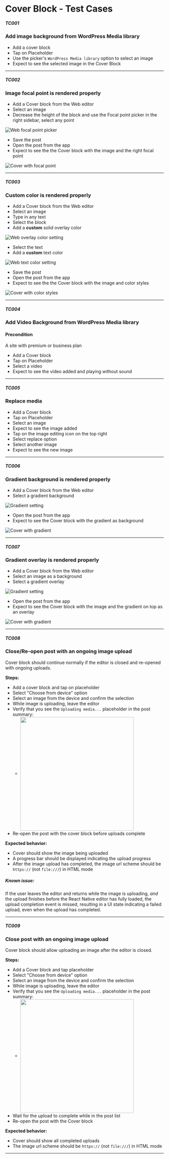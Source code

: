 
# Cover Block - Test Cases

##### TC001

### Add image background from WordPress Media library

-   Add a cover block 
-   Tap on Placeholder
-   Use the picker's `WordPress Media library` option to select an image
-   Expect to see the selected image in the Cover Block

--------------------------------------------------------------------------------

##### TC002

### Image focal point is rendered properly

-   Add a Cover block from the Web editor
-   Select an image
-   Decrease the height of the block and use the Focal point picker in the right sidebar, select any point

![Web focal point picker](../resources/cover-2.png)
-   Save the post
-   Open the post from the app
-   Expect to see the the Cover block with the image and the right focal point

![Cover with focal point](../resources/cover-3.png)

--------------------------------------------------------------------------------

##### TC003

### Custom color is rendered properly

-   Add a Cover block from the Web editor
-   Select an image
-   Type in any text
-   Select the block
-   Add a **custom** solid overlay color

![Web overlay color setting](../resources/cover-4.png)
-   Select the text
-   Add a **custom** text color

![Web text color setting](../resources/cover-5.png)
-   Save the post
-   Open the post from the app
-   Expect to see the the Cover block with the image and color styles

![Cover with color styles](../resources/cover-6.png)


--------------------------------------------------------------------------------

##### TC004

### Add Video Background from WordPress Media library

#### **Precondition**

A site with premium or business plan

-   Add a Cover block
-   Tap on Placeholder
-   Select a video
-   Expect to see the video added and playing without sound

--------------------------------------------------------------------------------

##### TC005

### Replace media

-   Add a Cover block
-   Tap on Placeholder
-   Select an image
-   Expect to see the image added
-   Tap on the image editing icon on the top right
-   Select replace option
-   Select another image
-   Expect to see the new image

--------------------------------------------------------------------------------

##### TC006

### Gradient background is rendered properly

-   Add a Cover block from the Web editor
-   Select a gradient background

![Gradient setting](../resources/cover-9.png)
-   Open the post from the app
-   Expect to see the Cover block with the gradient as background

![Cover with gradient](../resources/cover-10.png)

--------------------------------------------------------------------------------

##### TC007

### Gradient overlay is rendered properly

-   Add a Cover block from the Web editor
-   Select an image as a background
-   Select a gradient overlay

![Gradient setting](../resources/cover-9.png)
-   Open the post from the app
-   Expect to see the Cover block with the image and the gradient on top as an overlay

![Cover with gradient](../resources/cover-12.png)

--------------------------------------------------------------------------------

##### TC008

### Close/Re-open post with an ongoing image upload

Cover block should continue normally if the editor is closed and re-opened with ongoing uploads.

**Steps:**

* Add a cover block and tap on placeholder
* Select "Choose from device" option
* Select an image from the device and confirm the selection
* While image is uploading, leave the editor
* Verify that you see the `Uploading media...` placeholder in the post summary:
  * <img src="../resources/upload-progress-posts-list.png" width="360" valign="middle">
* Re-open the post with the cover block before uploads complete

**Expected behavior:**

* Cover should show the image being uploaded
* A progress bar should be displayed indicating the upload progress
* After the image upload has completed, the image url scheme should be `https://` (not `file:///`) in HTML mode

##### Known issue:

If the user leaves the editor and returns while the image is uploading, _and_ the upload finishes before the React Native editor has fully loaded, the upload completion event is missed, resulting in a UI state indicating a failed upload, even when the upload has completed.

--------------------------------------------------------------------------------

##### TC009

### Close post with an ongoing image upload

Cover block should allow uploading an image after the editor is closed.

**Steps:**

* Add a Cover block and tap placeholder
* Select "Choose from device" option
* Select an image from the device and confirm the selection
* While image is uploading, leave the editor
* Verify that you see the `Uploading media...` placeholder in the post summary:
  * <img src="../resources/upload-progress-posts-list.png" width="360" valign="middle">
* Wait for the upload to complete while in the post list
* Re-open the post with the Cover block

**Expected behavior:**

* Cover should show all completed uploads
* The image url scheme should be `https://` (not `file:///`) in HTML mode

--------------------------------------------------------------------------------
